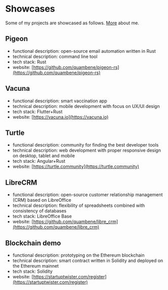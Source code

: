 # Showcases

Some of my projects are showcased as follows. [More](./about.md) about me.

## Pigeon

- functional description: open-source email automation written in Rust
- technical description: command line tool
- tech stack: Rust
- website: [https://github.com/quambene/pigeon-rs](https://github.com/quambene/pigeon-rs)

## Vacuna

- functional description: smart vaccination app
- technical description: mobile development with focus on UX/UI design
- tech stack: Flutter+Rust
- website: [https://vacuna.io](https://vacuna.io)

## Turtle

- functional description: community for finding the best developer tools
- technical description: web development with proper responsive design on desktop, tablet and mobile
- tech stack: Angular+Rust
- website: [https://turtle.community](https://turtle.community)

## LibreCRM

- functional description: open-source customer relationship management (CRM) based on LibreOffice
- technical description: flexibility of spreadsheets combined with consistency of databases
- tech stack: LibreOffice Base
- website: [https://github.com/quambene/libre_crm](https://github.com/quambene/libre_crm)

## Blockchain demo

- functional description: prototyping on the Ethereum blockchain
- technical description: smart contract written in Solidity and deployed on the Ethereum mainnet
- tech stack: Solidity
- website: [https://startuptwister.com/register](https://startuptwister.com/register)
